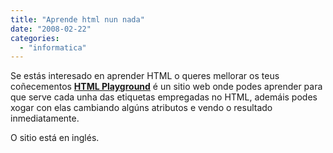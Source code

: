 ```yaml
---
title: "Aprende html nun nada"
date: "2008-02-22"
categories: 
  - "informatica"
---
```


Se estás interesado en aprender HTML o queres mellorar os teus coñecementos [**HTML Playground**](http://htmlplayground.com) é un sitio web onde podes aprender para que serve cada unha das etiquetas empregadas no HTML, ademáis podes xogar con elas cambiando algúns atributos e vendo o resultado inmediatamente.

O sitio está en inglés.
